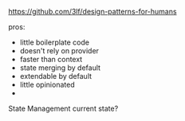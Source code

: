 https://github.com/3lf/design-patterns-for-humans


pros:
- little boilerplate code
- doesn't rely on provider 
- faster than context
- state merging by default
- extendable by default
- little opinionated
- 



State Management
current state?
